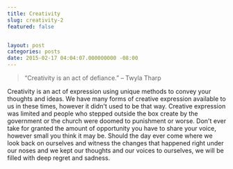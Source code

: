 ```yaml
---
title: Creativity
slug: creativity-2
featured: false


layout: post
categories: posts
date: 2015-02-17 04:04:07.000000000 -08:00
---
```


> “Creativity is an act of defiance.” – Twyla Tharp

Creativity is an act of expression using unique methods to convey your thoughts and ideas. We have many forms of creative expression available to us in these times, however it didn't used to be that way. Creative expression was limited and people who stepped outside the box create by the government or the church were doomed to punishment or worse. Don't ever take for granted the amount of opportunity you have to share your voice, however small you think it may be. Should the day ever come where we look back on ourselves and witness the changes that happened right under our noses and we kept our thoughts and our voices to ourselves, we will be filled with deep regret and sadness.


